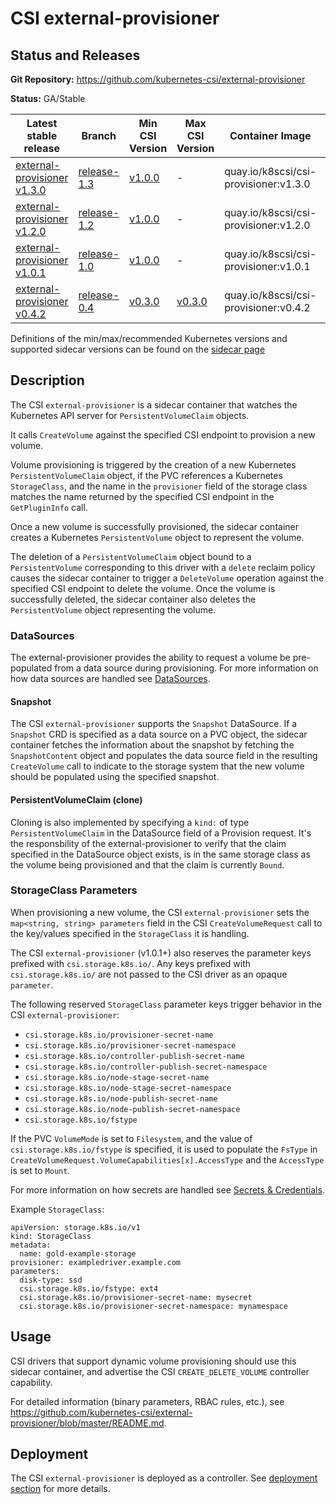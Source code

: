 # CSI external-provisioner

## Status and Releases

**Git Repository:** https://github.com/kubernetes-csi/external-provisioner

**Status:** GA/Stable

Latest stable release | Branch | Min CSI Version | Max CSI Version | Container Image | Min K8s Version | Max K8s Version | Recommended K8s Version
--|--|--|--|--|--|--|--
[external-provisioner v1.3.0](https://github.com/kubernetes-csi/external-provisioner/releases/tag/v1.3.0) | [release-1.3](https://github.com/kubernetes-csi/external-provisioner/tree/release-1.3) | [v1.0.0](https://github.com/container-storage-interface/spec/releases/tag/v1.0.0) | - | quay.io/k8scsi/csi-provisioner:v1.3.0 | v1.13 | - | v1.15
[external-provisioner v1.2.0](https://github.com/kubernetes-csi/external-provisioner/releases/tag/v1.2.0) | [release-1.2](https://github.com/kubernetes-csi/external-provisioner/tree/release-1.2) | [v1.0.0](https://github.com/container-storage-interface/spec/releases/tag/v1.0.0) | - | quay.io/k8scsi/csi-provisioner:v1.2.0 | v1.13 | - | v1.14
[external-provisioner v1.0.1](https://github.com/kubernetes-csi/external-provisioner/releases/tag/v1.0.1) | [release-1.0](https://github.com/kubernetes-csi/external-provisioner/tree/release-1.0) | [v1.0.0](https://github.com/container-storage-interface/spec/releases/tag/v1.0.0) | - | quay.io/k8scsi/csi-provisioner:v1.0.1 | v1.13 | - | v1.13
[external-provisioner v0.4.2](https://github.com/kubernetes-csi/external-provisioner/releases/tag/v0.4.2) | [release-0.4](https://github.com/kubernetes-csi/external-provisioner/tree/release-0.4) | [v0.3.0](https://github.com/container-storage-interface/spec/releases/tag/v0.3.0) | [v0.3.0](https://github.com/container-storage-interface/spec/releases/tag/v0.3.0) | quay.io/k8scsi/csi-provisioner:v0.4.2 | v1.10 | -| v1.10

Definitions of the min/max/recommended Kubernetes versions and supported sidecar versions can be found on the
[sidecar page](sidecar-containers.md#versioning)

## Description

The CSI `external-provisioner` is a sidecar container that watches the Kubernetes API server for `PersistentVolumeClaim` objects.

It calls `CreateVolume` against the specified CSI endpoint to provision a new volume.

Volume provisioning is triggered by the creation of a new Kubernetes `PersistentVolumeClaim` object, if the PVC references a Kubernetes `StorageClass`, and the name in the `provisioner` field of the storage class matches the name returned by the specified CSI endpoint in the `GetPluginInfo` call.

Once a new volume is successfully provisioned, the sidecar container creates a Kubernetes `PersistentVolume` object to represent the volume.

The deletion of a `PersistentVolumeClaim` object bound to a `PersistentVolume` corresponding to this driver with a `delete` reclaim policy causes the sidecar container to trigger a `DeleteVolume` operation against the specified CSI endpoint to delete the volume. Once the volume is successfully deleted, the sidecar container also deletes the `PersistentVolume` object representing the volume.

### DataSources 

The external-provisioner provides the ability to request a volume be pre-populated from a data source during provisioning.
For more information on how data sources are handled see [DataSources](volume-datasources.md).

#### Snapshot

The CSI `external-provisioner` supports the `Snapshot` DataSource. If a `Snapshot` CRD is specified as a data source on a PVC object, the sidecar container fetches the information about the snapshot by fetching the `SnapshotContent` object and populates the data source field in the resulting `CreateVolume` call to indicate to the storage system that the new volume should be populated using the specified snapshot.

#### PersistentVolumeClaim (clone)

Cloning is also implemented by specifying a `kind:` of type `PersistentVolumeClaim` in the DataSource field of a Provision request.  It's the responsbility of the external-provisioner to verify that the claim specified in the DataSource object exists, is in the same storage class as the volume being provisioned and that the claim is currently `Bound`.

### StorageClass Parameters

When provisioning a new volume, the CSI `external-provisioner` sets the `map<string, string> parameters` field in the CSI `CreateVolumeRequest` call to the key/values specified in the `StorageClass` it is handling.

The CSI `external-provisioner` (v1.0.1+) also reserves the parameter keys prefixed with `csi.storage.k8s.io/`. Any keys prefixed with `csi.storage.k8s.io/` are not passed to the CSI driver as an opaque `parameter`.

The following reserved `StorageClass` parameter keys trigger behavior in the CSI `external-provisioner`:

* `csi.storage.k8s.io/provisioner-secret-name`
* `csi.storage.k8s.io/provisioner-secret-namespace`
* `csi.storage.k8s.io/controller-publish-secret-name`
* `csi.storage.k8s.io/controller-publish-secret-namespace`
* `csi.storage.k8s.io/node-stage-secret-name`
* `csi.storage.k8s.io/node-stage-secret-namespace`
* `csi.storage.k8s.io/node-publish-secret-name`
* `csi.storage.k8s.io/node-publish-secret-namespace`
* `csi.storage.k8s.io/fstype`

If the PVC `VolumeMode` is set to `Filesystem`, and the value of `csi.storage.k8s.io/fstype` is specified, it is used to populate the `FsType` in `CreateVolumeRequest.VolumeCapabilities[x].AccessType` and the `AccessType` is set to `Mount`.

For more information on how secrets are handled see [Secrets & Credentials](secrets-and-credentials.md).

Example `StorageClass`:

```
apiVersion: storage.k8s.io/v1
kind: StorageClass
metadata:
  name: gold-example-storage
provisioner: exampledriver.example.com
parameters:
  disk-type: ssd
  csi.storage.k8s.io/fstype: ext4
  csi.storage.k8s.io/provisioner-secret-name: mysecret
  csi.storage.k8s.io/provisioner-secret-namespace: mynamespace
```
## Usage

CSI drivers that support dynamic volume provisioning should use this sidecar container, and advertise the CSI `CREATE_DELETE_VOLUME` controller capability.

For detailed information (binary parameters, RBAC rules, etc.), see https://github.com/kubernetes-csi/external-provisioner/blob/master/README.md.

## Deployment

The CSI `external-provisioner` is deployed as a controller. See [deployment section](deploying.md) for more details.

